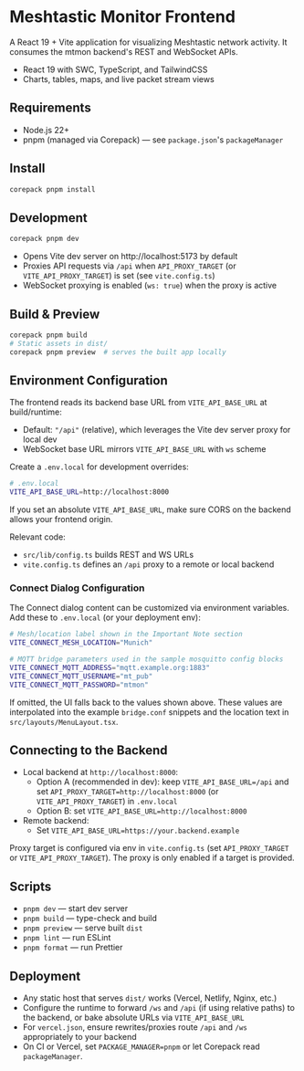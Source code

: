 # Meshtastic Monitor Frontend

A React 19 + Vite application for visualizing Meshtastic network activity. It consumes the mtmon backend's REST and WebSocket APIs.

- React 19 with SWC, TypeScript, and TailwindCSS
- Charts, tables, maps, and live packet stream views

## Requirements

- Node.js 22+
- pnpm (managed via Corepack) — see `package.json`'s `packageManager`

## Install

```bash
corepack pnpm install
```

## Development

```bash
corepack pnpm dev
```

- Opens Vite dev server on http://localhost:5173 by default
- Proxies API requests via `/api` when `API_PROXY_TARGET` (or `VITE_API_PROXY_TARGET`) is set (see `vite.config.ts`)
- WebSocket proxying is enabled (`ws: true`) when the proxy is active

## Build & Preview

```bash
corepack pnpm build
# Static assets in dist/
corepack pnpm preview  # serves the built app locally
```

## Environment Configuration

The frontend reads its backend base URL from `VITE_API_BASE_URL` at build/runtime:

- Default: `"/api"` (relative), which leverages the Vite dev server proxy for local dev
- WebSocket base URL mirrors `VITE_API_BASE_URL` with `ws` scheme

Create a `.env.local` for development overrides:

```bash
# .env.local
VITE_API_BASE_URL=http://localhost:8000
```

If you set an absolute `VITE_API_BASE_URL`, make sure CORS on the backend allows your frontend origin.

Relevant code:

- `src/lib/config.ts` builds REST and WS URLs
- `vite.config.ts` defines an `/api` proxy to a remote or local backend

### Connect Dialog Configuration

The Connect dialog content can be customized via environment variables. Add these to `.env.local` (or your deployment env):

```bash
# Mesh/location label shown in the Important Note section
VITE_CONNECT_MESH_LOCATION="Munich"

# MQTT bridge parameters used in the sample mosquitto config blocks
VITE_CONNECT_MQTT_ADDRESS="mqtt.example.org:1883"
VITE_CONNECT_MQTT_USERNAME="mt_pub"
VITE_CONNECT_MQTT_PASSWORD="mtmon"
```

If omitted, the UI falls back to the values shown above. These values are interpolated into the example `bridge.conf` snippets and the location text in `src/layouts/MenuLayout.tsx`.

## Connecting to the Backend

- Local backend at `http://localhost:8000`:
  - Option A (recommended in dev): keep `VITE_API_BASE_URL=/api` and set `API_PROXY_TARGET=http://localhost:8000` (or `VITE_API_PROXY_TARGET`) in `.env.local`
  - Option B: set `VITE_API_BASE_URL=http://localhost:8000`
- Remote backend:
  - Set `VITE_API_BASE_URL=https://your.backend.example`

Proxy target is configured via env in `vite.config.ts` (set `API_PROXY_TARGET` or `VITE_API_PROXY_TARGET`). The proxy is only enabled if a target is provided.

## Scripts

- `pnpm dev` — start dev server
- `pnpm build` — type-check and build
- `pnpm preview` — serve built `dist`
- `pnpm lint` — run ESLint
- `pnpm format` — run Prettier

## Deployment

- Any static host that serves `dist/` works (Vercel, Netlify, Nginx, etc.)
- Configure the runtime to forward `/ws` and `/api` (if using relative paths) to the backend, or bake absolute URLs via `VITE_API_BASE_URL`
- For `vercel.json`, ensure rewrites/proxies route `/api` and `/ws` appropriately to your backend
- On CI or Vercel, set `PACKAGE_MANAGER=pnpm` or let Corepack read `packageManager`.
